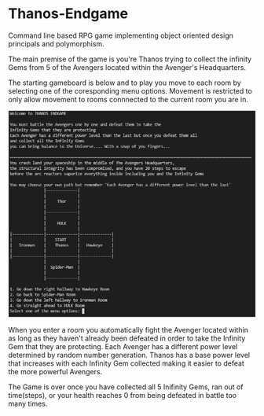 # Thanos-Endgame
Command line based RPG game implementing object oriented design principals and polymorphism. 

The main premise of the game is you're Thanos trying to collect the infinity Gems from 5 of the Avengers located within the Avenger's Headquarters. 

The starting gameboard is below and to play you move to each room by selecting one of the coresponding menu options. Movement is restricted to only allow movement to rooms connnected to the current room you are in.

![output](https://raw.githubusercontent.com/keenonhh/Thanos-Endgame/master/GameBoard.PNG)

When you enter a room you automatically fight the Avenger located within as long as they haven't already been defeated in order to take the Infinity Gem that they are protecting. Each Avenger has a different power level determined by random number generation. Thanos has a base power level that increases with each Infinity Gem collected making it easier to defeat the more powerful Avengers. 

The Game is over once you have collected all 5 Inifinity Gems, ran out of time(steps), or your health reaches 0 from being defeated in battle too many times.  